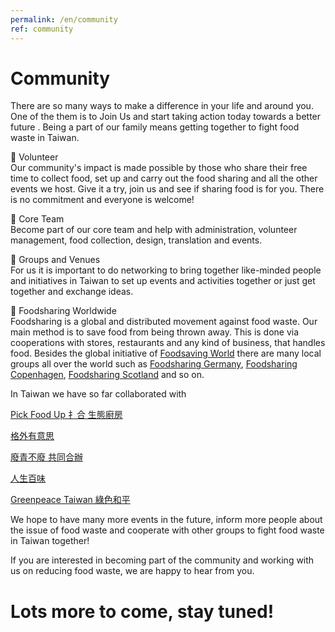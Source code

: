 ```yaml
---
permalink: /en/community
ref: community
---
```


# Community

There are so many ways to make a difference in your life and around you. One of the them is to Join Us and start taking action today towards a better future . Being a part of our family means getting together to fight food waste in Taiwan.

🍉 Volunteer 
<br />Our community's impact is made possible by those who share their free time to collect food, set up and carry out the food sharing and all the other events we host. Give it a try, join us and see if sharing food is for you. There is no commitment and everyone is welcome!

🍉 Core Team
<br />Become part of our core team and help with administration, volunteer management, food collection, design, translation and events. 

🍉 Groups and Venues
<br />For us it is important to do networking to bring together like-minded people and initiatives in Taiwan to set up events and activities together or just get together and exchange ideas.

🍉 Foodsharing Worldwide
<br />Foodsharing is a global and distributed movement against food waste. Our main method is to save food from being thrown away. This is done via cooperations with stores, restaurants and any kind of business, that handles food.
Besides the global initiative of [Foodsaving World](https://foodsaving.world/en) there are many local groups all over the world such as [Foodsharing Germany](https://foodsharing.de/), [Foodsharing Copenhagen](http://foodsharingcph.org/), [Foodsharing Scotland](http://www.foodsharing.scot/) and so on.

In Taiwan we have so far collaborated with

[Pick Food Up 扌合 生態廚房](https://www.facebook.com/pickfoodup/)

[格外有意思](https://www.facebook.com/ProjectOffGrades/)

[廢青不廢 共同合辦](https://www.facebook.com/TWZeroWasteYouth/)

[人生百味](https://www.facebook.com/Do.you.a.flavor/)

[Greenpeace Taiwan 綠色和平](http://www.greenpeace.org/taiwan/zh/)

We hope to have many more events in the future, inform more people about the issue of food waste and cooperate with other groups to fight food waste in Taiwan together!

If you are interested in becoming part of the community and working with us on reducing food waste, we are happy to hear from you.

# Lots more to come, stay tuned!



